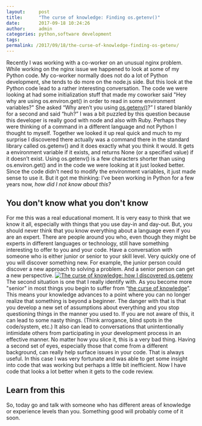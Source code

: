 ```yaml
---
layout:     post
title:      "The curse of knowledge: Finding os.getenv()"
date:       2017-09-18 10:24:26
author:     admin
categories: python,software development
tags:  
permalink: /2017/09/18/the-curse-of-knowledge-finding-os-getenv/
---
```

Recently I was working with a co-worker on an unusual nginx problem. While working on the nginx issue we happened to look at some of my Python code. My co-worker normally does not do a lot of Python development, she tends to do more on the node.js side. But this look at the Python code lead to a rather interesting conversation. The code we were looking at had some initialization stuff that made my coworker said "Hey why are using os.environ.get() in order to read in some environment variables?" She asked “Why aren’t you using [os.getenv()](https://docs.python.org/3.5/library/os.html#os.getenv)?” I stared blankly for a second and said “huh?” I was a bit puzzled by this question because this developer is really good with node and also with Ruby. Perhaps they were thinking of a command in a different language and not Python I thought to myself. Together we looked it up real quick and much to my surprise I discovered there actually was a command there in the standard library called os.getenv() and it does exactly what you think it would. It gets a environment variable if it exists, and returns None (or a specified value) if it doesn’t exist. Using os.getenv() is a few characters shorter than using os.environ.get() and in the code we were looking at it just looked better. Since the code didn’t need to modify the environment variables, it just made sense to use it. But it got me thinking: I’ve been working in Python for a few years now, _how did I not know about this?_

## You don't know what you don't know

For me this was a real educational moment. It is very easy to think that we know it all, especially with things that you use day-in and day-out. But, you should never think that you know everything about a language even if you are an expert. There are people around you who, even though they might be experts in different languages or technology, still have something interesting to offer to you and your code. Have a conversation with someone who is either junior or senior to your skill level. Very quickly one of you will discover something new. For example, the junior person could discover a new approach to solving a problem. And a senior person can get a new perspective. [![The curse of knowledge: how I discovered os.getenv](https://ironboundsoftware.com/blog-imgs/uploads/2017/09/Mr_Pipo_thoughts.svg_.png)](https://commons.wikimedia.org/wiki/File:Mr_Pipo_thoughts.svg)The second situation is one that I really identify with. As you become more "senior" in most things you begin to suffer from “[the curse of knowledge](https://en.wikipedia.org/wiki/Curse_of_knowledge)”. This means your knowledge advances to a point where you can no longer realize that something is beyond a beginner. The danger with that is that you develop a new set of assumptions about everything and you stop questioning things in the manner you used to. If you are not aware of this, it can lead to some nasty things. (Think arrogance, blind spots in the code/system, etc.) It also can lead to conversations that unintentionally intimidate others from participating in your development process in an effective manner. No matter how you slice it, this is a very bad thing. Having a second set of eyes, especially those that come from a different background, can really help surface issues in your code. That is always useful. In this case I was very fortunate and was able to get some insight into code that was working but perhaps a little bit inefficient. Now I have code that looks a lot better when it gets to the code review. 

## Learn from this

So, today go and talk with someone who has different areas of knowledge or experience levels than you. Something good will probably come of it soon.  
